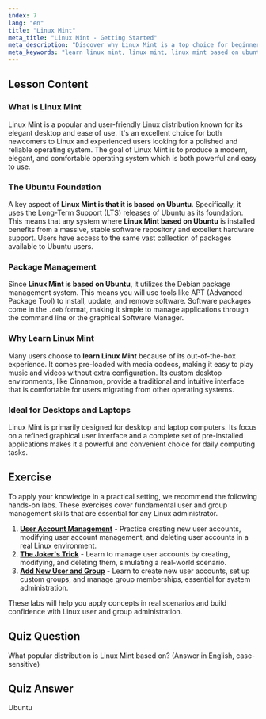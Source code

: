```yaml
---
index: 7
lang: "en"
title: "Linux Mint"
meta_title: "Linux Mint - Getting Started"
meta_description: "Discover why Linux Mint is a top choice for beginners. Learn Linux Mint, which is based on Ubuntu, and explore its user-friendly interface, package management, and desktop features."
meta_keywords: "learn linux mint, linux mint, linux mint based on ubuntu, linux mint is based on ubuntu, ubuntu-based, linux for beginners, linux distribution, debian package manager"
---
```


## Lesson Content

### What is Linux Mint

Linux Mint is a popular and user-friendly Linux distribution known for its elegant desktop and ease of use. It's an excellent choice for both newcomers to Linux and experienced users looking for a polished and reliable operating system. The goal of Linux Mint is to produce a modern, elegant, and comfortable operating system which is both powerful and easy to use.

### The Ubuntu Foundation

A key aspect of **Linux Mint is that it is based on Ubuntu**. Specifically, it uses the Long-Term Support (LTS) releases of Ubuntu as its foundation. This means that any system where **Linux Mint based on Ubuntu** is installed benefits from a massive, stable software repository and excellent hardware support. Users have access to the same vast collection of packages available to Ubuntu users.

### Package Management

Since **Linux Mint is based on Ubuntu**, it utilizes the Debian package management system. This means you will use tools like APT (Advanced Package Tool) to install, update, and remove software. Software packages come in the `.deb` format, making it simple to manage applications through the command line or the graphical Software Manager.

### Why Learn Linux Mint

Many users choose to **learn Linux Mint** because of its out-of-the-box experience. It comes pre-loaded with media codecs, making it easy to play music and videos without extra configuration. Its custom desktop environments, like Cinnamon, provide a traditional and intuitive interface that is comfortable for users migrating from other operating systems.

### Ideal for Desktops and Laptops

Linux Mint is primarily designed for desktop and laptop computers. Its focus on a refined graphical user interface and a complete set of pre-installed applications makes it a powerful and convenient choice for daily computing tasks.

## Exercise

To apply your knowledge in a practical setting, we recommend the following hands-on labs. These exercises cover fundamental user and group management skills that are essential for any Linux administrator.

1.  **[User Account Management](https://labex.io/labs/linux-user-account-management-49)** - Practice creating new user accounts, modifying user account management, and deleting user accounts in a real Linux environment.
2.  **[The Joker's Trick](https://labex.io/labs/linux-the-joker-s-trick-270247)** - Learn to manage user accounts by creating, modifying, and deleting them, simulating a real-world scenario.
3.  **[Add New User and Group](https://labex.io/labs/linux-add-new-user-and-group-17987)** - Learn to create new user accounts, set up custom groups, and manage group memberships, essential for system administration.

These labs will help you apply concepts in real scenarios and build confidence with Linux user and group administration.

## Quiz Question

What popular distribution is Linux Mint based on? (Answer in English, case-sensitive)

## Quiz Answer

Ubuntu
